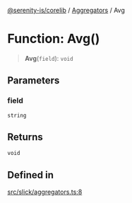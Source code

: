 [@serenity-is/corelib](../../../README.md) / [Aggregators](../README.md) / Avg

# Function: Avg()

> **Avg**(`field`): `void`

## Parameters

### field

`string`

## Returns

`void`

## Defined in

[src/slick/aggregators.ts:8](https://github.com/serenity-is/serenity/blob/master/packages/corelib/src/slick/aggregators.ts#L8)
